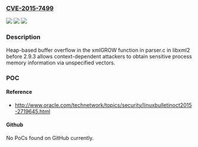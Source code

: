### [CVE-2015-7499](https://cve.mitre.org/cgi-bin/cvename.cgi?name=CVE-2015-7499)
![](https://img.shields.io/static/v1?label=Product&message=n%2Fa&color=blue)
![](https://img.shields.io/static/v1?label=Version&message=n%2Fa&color=blue)
![](https://img.shields.io/static/v1?label=Vulnerability&message=n%2Fa&color=brighgreen)

### Description

Heap-based buffer overflow in the xmlGROW function in parser.c in libxml2 before 2.9.3 allows context-dependent attackers to obtain sensitive process memory information via unspecified vectors.

### POC

#### Reference
- http://www.oracle.com/technetwork/topics/security/linuxbulletinoct2015-2719645.html

#### Github
No PoCs found on GitHub currently.

